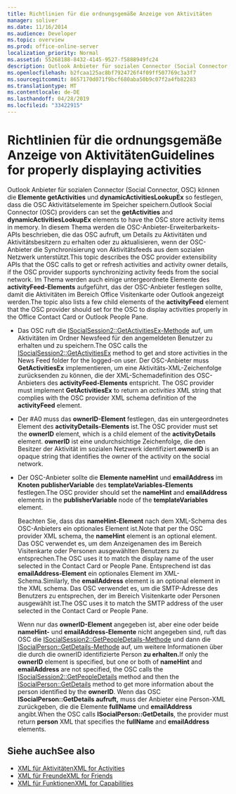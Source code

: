 ```yaml
---
title: Richtlinien für die ordnungsgemäße Anzeige von Aktivitäten
manager: soliver
ms.date: 11/16/2014
ms.audience: Developer
ms.topic: overview
ms.prod: office-online-server
localization_priority: Normal
ms.assetid: 55268188-8432-4145-9527-f5888949fc24
description: Outlook Anbieter für sozialen Connector (Social Connector, OSC) können die Elemente getActivities und dynamicActivitiesLookupEx so festlegen, dass die OSC Aktivitätselemente im Speicher speichern.
ms.openlocfilehash: b2fcaa125ac8bf7924726f4f09ff507769c3a3f7
ms.sourcegitcommit: 8657170d071f9bcf680aba50b9c07f2a4fb82283
ms.translationtype: MT
ms.contentlocale: de-DE
ms.lasthandoff: 04/28/2019
ms.locfileid: "33422915"
---
```

# <a name="guidelines-for-properly-displaying-activities"></a><span data-ttu-id="cc6fa-103">Richtlinien für die ordnungsgemäße Anzeige von Aktivitäten</span><span class="sxs-lookup"><span data-stu-id="cc6fa-103">Guidelines for properly displaying activities</span></span>

<span data-ttu-id="cc6fa-104">Outlook Anbieter für sozialen Connector (Social Connector, OSC) können die **Elemente getActivities** und **dynamicActivitiesLookupEx** so festlegen, dass die OSC Aktivitätselemente im Speicher speichern.</span><span class="sxs-lookup"><span data-stu-id="cc6fa-104">Outlook Social Connector (OSC) providers can set the **getActivities** and **dynamicActivitiesLookupEx** elements to have the OSC store activity items in memory.</span></span> <span data-ttu-id="cc6fa-105">In diesem Thema werden die OSC-Anbieter-Erweiterbarkeits-APIs beschrieben, die das OSC aufruft, um Details zu Aktivitäten und Aktivitätsbesitzern zu erhalten oder zu aktualisieren, wenn der OSC-Anbieter die Synchronisierung von Aktivitätsfeeds aus dem sozialen Netzwerk unterstützt.</span><span class="sxs-lookup"><span data-stu-id="cc6fa-105">This topic describes the OSC provider extensibility APIs that the OSC calls to get or refresh activities and activity owner details, if the OSC provider supports synchronizing activity feeds from the social network.</span></span> <span data-ttu-id="cc6fa-106">Im Thema werden auch einige untergeordnete Elemente des **activityFeed-Elements** aufgeführt, das der OSC-Anbieter festlegen sollte, damit die Aktivitäten im Bereich Office Visitenkarte oder Outlook angezeigt werden.</span><span class="sxs-lookup"><span data-stu-id="cc6fa-106">The topic also lists a few child elements of the **activityFeed** element that the OSC provider should set for the OSC to display activities properly in the Office Contact Card or Outlook People Pane.</span></span> 
  
- <span data-ttu-id="cc6fa-107">Das OSC ruft die [ISocialSession2::GetActivitiesEx-Methode](isocialsession2-getactivitiesex.md) auf, um Aktivitäten im Ordner Newsfeed für den angemeldeten Benutzer zu erhalten und zu speichern.</span><span class="sxs-lookup"><span data-stu-id="cc6fa-107">The OSC calls the [ISocialSession2::GetActivitiesEx](isocialsession2-getactivitiesex.md) method to get and store activities in the News Feed folder for the logged-on user.</span></span> <span data-ttu-id="cc6fa-108">Der OSC-Anbieter muss **GetActivitiesEx** implementieren, um eine Aktivitäts-XML-Zeichenfolge zurücksenden zu können, die der XML-Schemadefinition des OSC-Anbieters des **activityFeed-Elements** entspricht. </span><span class="sxs-lookup"><span data-stu-id="cc6fa-108">The OSC provider must implement **GetActivitiesEx** to return an  _activities_ XML string that complies with the OSC provider XML schema definition of the **activityFeed** element.</span></span> 
    
- <span data-ttu-id="cc6fa-109">Der #A0 muss das **ownerID-Element** festlegen, das ein untergeordnetes Element des **activityDetails-Elements** ist.</span><span class="sxs-lookup"><span data-stu-id="cc6fa-109">The OSC provider must set the **ownerID** element, which is a child element of the **activityDetails** element.</span></span> <span data-ttu-id="cc6fa-110">**ownerID** ist eine undurchsichtige Zeichenfolge, die den Besitzer der Aktivität im sozialen Netzwerk identifiziert.</span><span class="sxs-lookup"><span data-stu-id="cc6fa-110">**ownerID** is an opaque string that identifies the owner of the activity on the social network.</span></span> 
    
- <span data-ttu-id="cc6fa-111">Der OSC-Anbieter sollte die **Elemente nameHint** und **emailAddress** im **Knoten publisherVariable** des **templateVariables-Elements** festlegen.</span><span class="sxs-lookup"><span data-stu-id="cc6fa-111">The OSC provider should set the **nameHint** and **emailAddress** elements in the **publisherVariable** node of the **templateVariables** element.</span></span> 
    
   <span data-ttu-id="cc6fa-112">Beachten Sie, dass das **nameHint-Element** nach dem XML-Schema des OSC-Anbieters ein optionales Element ist.</span><span class="sxs-lookup"><span data-stu-id="cc6fa-112">Note that per the OSC provider XML schema, the **nameHint** element is an optional element.</span></span> <span data-ttu-id="cc6fa-113">Das OSC verwendet es, um dem Anzeigenamen des im Bereich Visitenkarte oder Personen ausgewählten Benutzers zu entsprechen.</span><span class="sxs-lookup"><span data-stu-id="cc6fa-113">The OSC uses it to match the display name of the user selected in the Contact Card or People Pane.</span></span> <span data-ttu-id="cc6fa-114">Entsprechend ist das **emailAddress-Element** ein optionales Element im XML-Schema.</span><span class="sxs-lookup"><span data-stu-id="cc6fa-114">Similarly, the **emailAddress** element is an optional element in the XML schema.</span></span> <span data-ttu-id="cc6fa-115">Das OSC verwendet es, um die SMTP-Adresse des Benutzers zu entsprechen, der im Bereich Visitenkarte oder Personen ausgewählt ist.</span><span class="sxs-lookup"><span data-stu-id="cc6fa-115">The OSC uses it to match the SMTP address of the user selected in the Contact Card or People Pane.</span></span> 
    
   <span data-ttu-id="cc6fa-116">Wenn nur das **ownerID-Element** angegeben ist, aber eine oder beide **nameHint-** und **emailAddress-Elemente** nicht angegeben sind, ruft das OSC die [ISocialSession2::GetPeopleDetails-Methode](isocialsession2-getpeopledetails.md) und dann die [ISocialPerson::GetDetails-Methode](isocialperson-getdetails.md) auf, um weitere Informationen über die durch die ownerID identifizierte Person **zu erhalten.**</span><span class="sxs-lookup"><span data-stu-id="cc6fa-116">If only the **ownerID** element is specified, but one or both of **nameHint** and **emailAddress** are not specified, the OSC calls the [ISocialSession2::GetPeopleDetails](isocialsession2-getpeopledetails.md) method and then the [ISocialPerson::GetDetails](isocialperson-getdetails.md) method to get more information about the person identified by the **ownerID**.</span></span> <span data-ttu-id="cc6fa-117">Wenn das OSC **ISocialPerson::GetDetails aufruft,** muss der Anbieter eine Person-XML  zurückgeben, die die Elemente **fullName** und **emailAddress** angibt.</span><span class="sxs-lookup"><span data-stu-id="cc6fa-117">When the OSC calls **ISocialPerson::GetDetails**, the provider must return **person** XML that specifies the **fullName** and **emailAddress** elements.</span></span> 
    
## <a name="see-also"></a><span data-ttu-id="cc6fa-118">Siehe auch</span><span class="sxs-lookup"><span data-stu-id="cc6fa-118">See also</span></span>

- [<span data-ttu-id="cc6fa-119">XML für Aktivitäten</span><span class="sxs-lookup"><span data-stu-id="cc6fa-119">XML for Activities</span></span>](xml-for-activities.md)  
- [<span data-ttu-id="cc6fa-120">XML für Freunde</span><span class="sxs-lookup"><span data-stu-id="cc6fa-120">XML for Friends</span></span>](xml-for-friends.md)  
- [<span data-ttu-id="cc6fa-121">XML für Funktionen</span><span class="sxs-lookup"><span data-stu-id="cc6fa-121">XML for Capabilities</span></span>](xml-for-capabilities.md)

